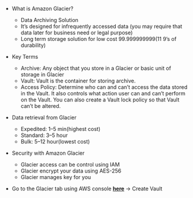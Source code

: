 * What is Amazon Glacier?

    * Data Archiving Solution
    * It’s designed for infrequently accessed data (you may require that data later for business need or legal purpose)
    * Long term storage solution for low cost
    99.999999999(11 9’s of durability)

* Key Terms

    * Archive: Any object that you store in a Glacier or basic unit of storage in Glacier
    * Vault: Vault is the container for storing archive.
    * Access Policy: Determine who can and can’t access the data stored in the Vault. It also controls what action user can and can’t perform on the Vault. You can also create a Vault lock policy so that Vault can’t be altered.

* Data retrieval from Glacier

    * Expedited: 1–5 min(highest cost)
    * Standard: 3–5 hour
    * Bulk: 5–12 hour(lowest cost)

* Security with Amazon Glacier

    * Glacier access can be control using IAM
    * Glacier encrypt your data using AES-256
    * Glacier manages key for you

* Go to the Glacier tab using AWS console [**here**](https://us-west-2.console.aws.amazon.com/glacier) → Create Vault

